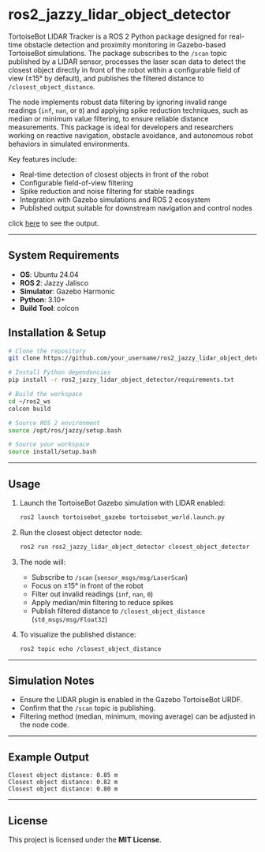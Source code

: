 # ros2_jazzy_lidar_object_detector
TortoiseBot LIDAR Tracker is a ROS 2 Python package designed for real-time obstacle detection and proximity monitoring in Gazebo-based TortoiseBot simulations. The package subscribes to the `/scan` topic published by a LIDAR sensor, processes the laser scan data to detect the closest object directly in front of the robot within a configurable field of view (±15° by default), and publishes the filtered distance to `/closest_object_distance`.  

The node implements robust data filtering by ignoring invalid range readings (`inf`, `nan`, or `0`) and applying spike reduction techniques, such as median or minimum value filtering, to ensure reliable distance measurements. This package is ideal for developers and researchers working on reactive navigation, obstacle avoidance, and autonomous robot behaviors in simulated environments.  

Key features include:  
- Real-time detection of closest objects in front of the robot  
- Configurable field-of-view filtering  
- Spike reduction and noise filtering for stable readings  
- Integration with Gazebo simulations and ROS 2 ecosystem  
- Published output suitable for downstream navigation and control nodes
    
click [here](https://youtu.be/Oc131PJi4ho) to see the output.


---

## System Requirements

- **OS**: Ubuntu 24.04  
- **ROS 2**: Jazzy Jalisco  
- **Simulator**: Gazebo Harmonic  
- **Python**: 3.10+  
- **Build Tool**: colcon  


## Installation & Setup

```bash
# Clone the repository
git clone https://github.com/your_username/ros2_jazzy_lidar_object_detector.git

# Install Python dependencies
pip install -r ros2_jazzy_lidar_object_detector/requirements.txt

# Build the workspace
cd ~/ros2_ws
colcon build

# Source ROS 2 environment
source /opt/ros/jazzy/setup.bash

# Source your workspace
source install/setup.bash
```

---

## Usage

1. Launch the TortoiseBot Gazebo simulation with LIDAR enabled:

   ```bash
   ros2 launch tortoisebot_gazebo tortoisebot_world.launch.py
   ```

2. Run the closest object detector node:

   ```bash
   ros2 run ros2_jazzy_lidar_object_detector closest_object_detector
   ```

3. The node will:

   * Subscribe to `/scan` (`sensor_msgs/msg/LaserScan`)
   * Focus on ±15° in front of the robot
   * Filter out invalid readings (`inf`, `nan`, `0`)
   * Apply median/min filtering to reduce spikes
   * Publish filtered distance to `/closest_object_distance` (`std_msgs/msg/Float32`)

4. To visualize the published distance:

   ```bash
   ros2 topic echo /closest_object_distance
   ```

---

## Simulation Notes

* Ensure the LIDAR plugin is enabled in the Gazebo TortoiseBot URDF.
* Confirm that the `/scan` topic is publishing.
* Filtering method (median, minimum, moving average) can be adjusted in the node code.

---

## Example Output

```
Closest object distance: 0.85 m
Closest object distance: 0.82 m
Closest object distance: 0.80 m
```

---

## License

This project is licensed under the **MIT License**.





